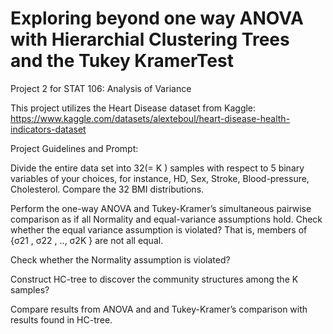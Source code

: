 # Exploring beyond one way ANOVA with Hierarchial Clustering Trees and the Tukey KramerTest
Project 2 for STAT 106: Analysis of Variance

This project utilizes the Heart Disease dataset from Kaggle: https://www.kaggle.com/datasets/alexteboul/heart-disease-health-indicators-dataset

Project Guidelines and Prompt:

Divide the entire data set into 32(= K ) samples with respect to 5 binary variables of your choices, for instance, HD, Sex, Stroke, Blood-pressure, Cholesterol. Compare the 32 BMI distributions.

Perform the one-way ANOVA and Tukey-Kramer’s simultaneous pairwise comparison as if all Normality and equal-variance assumptions hold. Check whether the equal variance assumption is violated? That is, members of {σ21 , σ22 , .., σ2K } are not all equal.

Check whether the Normality assumption is violated?

Construct HC-tree to discover the community structures among the K samples?

Compare results from ANOVA and and Tukey-Kramer’s comparison with results found in HC-tree.

